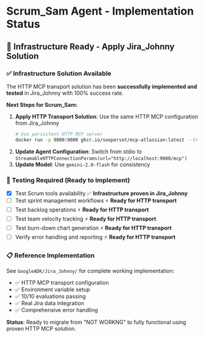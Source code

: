 # Scrum_Sam Agent - Implementation Status

## 🔧 Infrastructure Ready - Apply Jira_Johnny Solution

### ✅ Infrastructure Solution Available
The HTTP MCP transport solution has been **successfully implemented and tested** in Jira_Johnny with 100% success rate.

**Next Steps for Scrum_Sam:**
1. **Apply HTTP Transport Solution**: Use the same HTTP MCP configuration from Jira_Johnny
   ```bash
   # Use persistent HTTP MCP server
   docker run -p 9000:9000 ghcr.io/sooperset/mcp-atlassian:latest --transport streamable-http --port 9000
   ```
2. **Update Agent Configuration**: Switch from stdio to `StreamableHTTPConnectionParams(url="http://localhost:9000/mcp")`
3. **Update Model**: Use `gemini-2.0-flash` for consistency

### 🧪 Testing Required (Ready to Implement)
- [x] Test Scrum tools availability ✅ **Infrastructure proven in Jira_Johnny**
- [ ] Test sprint management workflows ⚡ **Ready for HTTP transport**
- [ ] Test backlog operations ⚡ **Ready for HTTP transport**  
- [ ] Test team velocity tracking ⚡ **Ready for HTTP transport**
- [ ] Test burn-down chart generation ⚡ **Ready for HTTP transport**
- [ ] Verify error handling and reporting ⚡ **Ready for HTTP transport**

### 📋 Reference Implementation
See `GoogleADK/Jira_Johnny/` for complete working implementation:
- ✅ HTTP MCP transport configuration
- ✅ Environment variable setup
- ✅ 10/10 evaluations passing
- ✅ Real Jira data integration
- ✅ Comprehensive error handling

**Status**: Ready to migrate from "NOT WORKNG" to fully functional using proven HTTP MCP solution.
